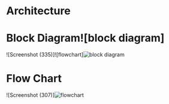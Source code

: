 # Architecture
# Block Diagram![block diagram]
![Screenshot (335)]![flowchart]![block diagram](https://user-images.githubusercontent.com/74130827/164715698-65d64723-da46-4148-bb7e-262063d2150e.png)
# Flow Chart
![Screenshot (307)]![flowchart](https://user-images.githubusercontent.com/74130827/164715659-935b260c-8bf7-41b1-b481-71c028f2259c.png)


